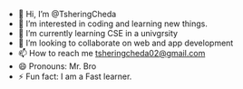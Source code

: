 - 👋 Hi, I’m @TsheringCheda
- 👀 I’m interested in coding and learning new things.
- 🌱 I’m currently learning CSE in a univgrsity
- 💞️ I’m looking to collaborate on web and app development
- 📫 How to reach me tsheringcheda02@gmail.com
- 😄 Pronouns: Mr. Bro
- ⚡ Fun fact: I am a Fast learner. 

<!---
TsheringCheda/TsheringCheda is a ✨ special ✨ repository because its `README.md` (this file) appears on your GitHub profile.
You can click the Preview link to take a look at your changes.
--->
